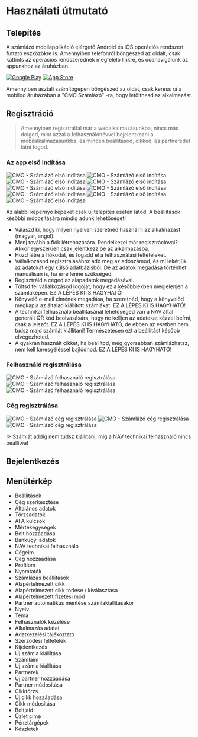 # Használati útmutató

## Telepítés

A számlázó mobilapplikáció elérgető Android és iOS operációs rendszert futtató eszközökre is.
Amennyiben telefonról böngészed az oldalt, csak kattints az operációs rendszerednek megfelelő linkre, és odanavigálunk az appunkhoz az áruházban.

[![Google Play](../_media/googleplay.png)](https://play.google.com/store/apps/details?id=com.cmo24.cmocompany)
[![App Store](../_media/appstore.png)](https://apps.apple.com/app/apple-store/id1514390651)

Amennyiben asztali számítógepen böngészed az oldat, csak keress rá a mobilod áruházában a "CMO Számlázó" -ra, hogy letölthesd az alkalmazást.

## Regisztráció

> Amennyiben regisztráltál már a webalkalmazásunkba, nincs más dolgod, mint azzal a felhasználónévvel bejelentkezni a mobilalkalmazásunkba, és minden beállításod, cikked, és partneredet látni fogod.

### Az app első indítása

![CMO - Számlázó első indítása](../_media/mobilapp/onboarding/0.png)
![CMO - Számlázó első indítása](../_media/mobilapp/onboarding/1.png)
![CMO - Számlázó első indítása](../_media/mobilapp/onboarding/2.png)
![CMO - Számlázó első indítása](../_media/mobilapp/onboarding/3.png)
![CMO - Számlázó első indítása](../_media/mobilapp/onboarding/4.png)
![CMO - Számlázó első indítása](../_media/mobilapp/onboarding/5.png)
![CMO - Számlázó első indítása](../_media/mobilapp/onboarding/6.png)
![CMO - Számlázó első indítása](../_media/mobilapp/onboarding/7.png)
![CMO - Számlázó első indítása](../_media/mobilapp/onboarding/8.png)

Az alábbi képernyő képeket csak új telepítés esetén látod. A beállítások későbbi módosítására mindig adunk lehetőséget!

+ Válaszd ki, hogy milyen nyelven szeretnéd használni az alkalmazást (magyar, angol).
+ Menj tovább a fiók létrehozására. Rendelkezel már regisztrációval? Akkor egyszerűen csak jelentkezz be az alkalmazásba.
+ Hozd létre a fiókodat, és fogadd el a felhasználási feltételeket.
+ Vállalkozásod regisztrálásához add meg az adószámod, és mi lekérjük az adatokat egy külső adatbázisból. De az adatok megadása történhet manuálisan is, ha erre lenne szükséged.
+ Regisztráld a céged az alapadatok megadásával.
+ Töltsd fel vállalkozásod logóját, hogy ez a későbbiekben megjelenjen a számlaképen. EZ A LÉPÉS KI IS HAGYHATÓ!
+ Könyvelő e-mail címének megadása, ha szeretnéd, hogy a könyvelőd megkapja az általad kiállított számlákat. EZ A LÉPÉS KI IS HAGYHATÓ!
+ A technikai felhasználó beállításánál lehetőséged van a NAV által generált QR kód beolvasására, hogy ne kelljen az adatokat kézzel beírni, csak a jelszót. EZ A LÉPÉS KI IS HAGYHATÓ, de ebben az esetben nem tudsz majd számlát kiállítani! Természetesen ezt a beállítást később elvégezheted.
+ A gyakran használt cikket, ha beállítod, még gyorsabban számlázhatsz, nem kell keresgéléssel bajlódnod. EZ A LÉPÉS KI IS HAGYHATÓ!


### Felhasználó regisztrálása

![CMO - Számlázó felhasználó regisztrálása](../_media/mobilapp/felhasznalo-reg/1.jpg)
![CMO - Számlázó felhasználó regisztrálása](../_media/mobilapp/felhasznalo-reg/2.jpg)
![CMO - Számlázó felhasználó regisztrálása](../_media/mobilapp/felhasznalo-reg/3.jpg)

### Cég regisztrálása

![CMO - Számlázó cég regisztrálása](../_media/mobilapp/ceg-reg/1.jpg)
![CMO - Számlázó cég regisztrálása](../_media/mobilapp/ceg-reg/3.jpg)
![CMO - Számlázó cég regisztrálása](../_media/mobilapp/ceg-reg/4.jpg)


!> Számlát addig nem tudsz kiállítani, míg a NAV technikai felhasználó nincs beállítva!

## Bejelentkezés

## Menütérkép

+ Beállítások
 + Cég szerkesztése
  + Általános adatok
  + Törzsadatok
  + ÁFA kulcsok
  + Mértékegységek
  + Bolt hozzáadása
  + Bankügyi adatok
  + NAV technikai felhasználó
 + Cégeim
  + Cég hozzáadása
 + Profilom
 + Nyomtatók
 + Számlázás beállítások
  + Alapértelmezett cikk
  + Alapértelmezett cikk törlése / kiválasztása
  + Alapértelmezett fizetési mód
  + Partner automatikus mentése számlakiállításakor
 + Nyelv
 + Téma
 + Felhasználók kezelése
 + Alkalmazás adatai
 + Adatkezelési tájékoztató
 + Szerződési feltételek
 + Kijelentkezés
+ Új számla kiállítása
+ Számláim
 + Új számla kiállítása
+ Partnerek
 + Új partner hozzáadása
 + Partner múdosítása
+ Cikktörzs
 + Új cikk hozzáadása
 + Cikk módosítása
+ Boltjaid
 + Üzlet címe
 + Pénztárgépek
 + Készletek
